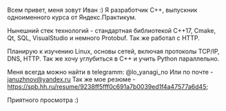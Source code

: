 Всем привет, меня зовут Иван :)
Я разработчик С++, выпускник одноименного курса от Яндекс.Практикум.

Нынешний стек технологий - стандартная библиотекой C++17, Cmake, Qt, SQL, VisualStudio и немного Protobuf.
Так же работал с HTTP.

Планирую к изучению Linux, основы сетей, включая протоколы TCP/IP, DNS, HTTP.
Так же хочу углубиться в С++ и учить Python параллельно.

Меня всегда можно найти в telegramm: @lo_yanagi_no
Или по почте - januzhnov@yandex.ru
Так же мое резюме - https://spb.hh.ru/resume/9238ff5fff0c691a7b0039ed1f4a47577a6d45;

Приятного просмотра :)
